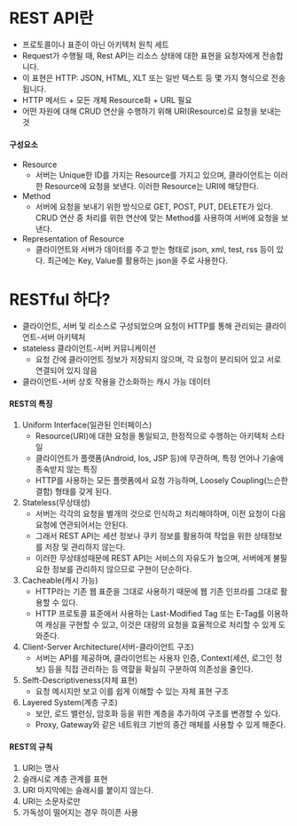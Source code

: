 # REST API란

- 프로토콜이나 표준이 아닌 아키텍처 원칙 세트
- Request가 수행될 때, Rest API는 리소스 상태에 대한 표현을 요청자에게 전송합니다.
- 이 표현은 HTTP: JSON, HTML, XLT 또는 일반 텍스트 등 몇 가지 형식으로 전송됩니다.
- HTTP 메서드 + 모든 개체 Resource화 + URL 필요
- 어떤 자원에 대해 CRUD 연산을 수행하기 위해 URI(Resource)로 요청을 보내는 것



#### 구성요소

- Resource
  - 서버는 Unique한 ID를 가지는 Resource를 가지고 있으며, 클라이언트는 이러한 Resource에 요청을 보낸다. 이러한 Resource는 URI에 해당한다.
- Method
  - 서버에 요청을 보내기 위한 방식으로 GET, POST, PUT, DELETE가 있다. CRUD 연산 중 처리를 위한 연산에 맞는 Method를 사용하여 서버에 요청을 보낸다.
- Representation of Resource
  - 클라이언트와 서버가 데이터를 주고 받는 형태로 json, xml, test, rss 등이 있다. 최근에는 Key, Value를 활용하는 json을 주로 사용한다.



# RESTful 하다?

- 클라이언트, 서버 및 리소스로 구성되었으며 요청이 HTTP를 통해 관리되는 클라이언트-서버 아키텍처
- stateless 클라이언트-서버 커뮤니케이션
  - 요청 간에 클라이언트 정보가 저장되지 않으며, 각 요청이 분리되어 있고 서로 연결되어 있지 않음
- 클라이언트-서버 상호 작용을 간소화하는 캐시 가능 데이터



#### REST의 특징

1. Uniform Interface(일관된 인터페이스)
   - Resource(URI)에 대한 요청을 통일되고, 한정적으로 수행하는 아키텍처 스타일
   - 클라이언트가 플랫폼(Android, Ios, JSP 등)에 무관하며, 특정 언어나 기술에 종속받지 않는 특징
   - HTTP를 사용하는 모든 플랫폼에서 요청 가능하며, Loosely Coupling(느슨한 결함) 형태를 갖게 된다.
2. Stateless(무상태성)
   - 서버는 각각의 요청을 별개의 것으로 인식하고 처리해야하며, 이전 요청이 다음 요청에 연관되어서는 안된다.
   - 그래서 REST API는 세션 정보나 쿠키 정보를 활용하여 작업을 위한 상태정보를 저장 및 관리하지 않는다.
   - 이러한 무상태성때문에 REST API는 서비스의 자유도가 높으며, 서버에게 불필요한 정보를 관리하지 않으므로 구현이 단순하다.
3. Cacheable(캐시 가능)
   - HTTP라는 기존 웹 표준을 그대로 사용하기 때문에 웹 기존 인프라를 그대로 활용할 수 있다.
   - HTTP 프로토콜 표준에서 사용하는 Last-Modified Tag 또는 E-Tag를 이용하여 캐싱을 구현할 수 있고, 이것은 대량의 요청을 효율적으로 처리할 수 있게 도와준다.
4. Client-Server Architecture(서버-클라이언트 구조)
   - 서버는 API를 제공하며, 클라이언트는 사용자 인증, Context(세션, 로그인 정보) 등을 직접 관리하는 등 역햘을 확실히 구분하여 의존성을 줄인다.
5. Selft-Descriptiveness(자체 표현)
   - 요청 메시지만 보고 이를 쉽게 이해할 수 있는 자체 표현 구조
6. Layered System(계층 구조)
   - 보안, 로드 밸런싱, 암호화 등을 위한 계층을 추가하여 구조를 변경할 수 있다.
   - Proxy, Gateway와 같은 네트워크 기반의 중간 매체를 사용할 수 있게 해준다.



#### REST의 규칙

1. URI는 명사
2. 슬래시로 계층 관계를 표현
3. URI 마지막에는 슬래시를 붙이지 않는다.
4. URI는 소문자로만
5. 가독성이 떨어지는 경우 하이픈 사용